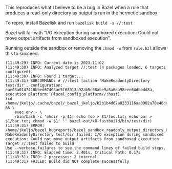 This reproduces what I believe to be a bug in Bazel when a rule that produces
a read-only directory as output is run in the hermetic sandbox.

To repro, install Bazelisk and run `bazelisk build -s //:test`

Bazel will fail with "I/O exception during sandboxed execution: Could not move output artifacts from sandboxed execution".

Running outside the sandbox or removing the `chmod -w` from `rule.bzl` allows
this to succeed.

```
(11:49:29) INFO: Current date is 2023-11-02
(11:49:30) INFO: Analyzed target //:test (4 packages loaded, 6 targets configured).
(11:49:30) INFO: Found 1 target...
(11:49:31) SUBCOMMAND: # //:test [action 'MakeReadonlyDirectory test/dir', configuration: eae08a0147418bbed67463ae5f68913a92ab5c68abe9a3a6ea98eee64dbbdd8a, execution platform: @local_config_platform//:host]
(cd /home/jkeljo/.cache/bazel/_bazel_jkeljo/b2b1b4d62a8233116aa0902a70e46dcb/execroot/__main__ && \
    exec env - \
    /bin/bash -c 'mkdir -p $1; echo foo > $1/foo.txt; echo bar > $1/bar.txt; chmod -w $1' '' bazel-out/k8-fastbuild/bin/test/dir)
(11:49:31) ERROR: /home/jkeljo/bazel_bugreports/bazel_sandbox_readonly_output_directory_bug/BUILD:3:31: MakeReadonlyDirectory test/dir failed: I/O exception during sandboxed execution: Could not move output artifacts from sandboxed execution
Target //:test failed to build
Use --verbose_failures to see the command lines of failed build steps.
(11:49:31) INFO: Elapsed time: 2.401s, Critical Path: 0.17s
(11:49:31) INFO: 2 processes: 2 internal.
(11:49:31) FAILED: Build did NOT complete successfully
```
